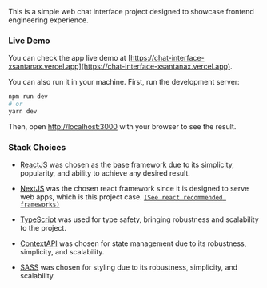 This is a simple web chat interface project designed to showcase frontend engineering experience.

### Live Demo

You can check the app live demo at [https://chat-interface-xsantanax.vercel.app](https://chat-interface-xsantanax.vercel.app).

You can also run it in your machine. First, run the development server:

```bash
npm run dev
# or
yarn dev
```

Then, open [http://localhost:3000](http://localhost:3000) with your browser to see the result.

### Stack Choices

- [ReactJS](https://reactjs.org/docs/getting-started.html) was chosen as the base framework due to its simplicity, popularity, and ability to achieve any desired result.

- [NextJS](https://nextjs.org/docs) was the chosen react framework since it is designed to serve web apps, which is this project case.
  [`(See react recommended frameworks)`](https://react.dev/learn/start-a-new-react-project)

- [TypeScript](https://www.typescriptlang.org/) was used for type safety, bringing robustness and scalability to the project.

- [ContextAPI](https://react.dev/reference/react/createContext) was chosen for state management due to its robustness, simplicity, and scalability.

- [SASS](https://sass-lang.com) was chosen for styling due to its robustness, simplicity, and scalability.
